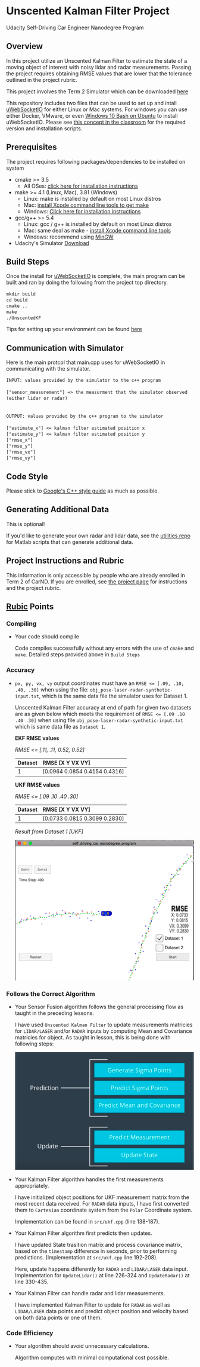 # Unscented Kalman Filter Project

Udacity Self-Driving Car Engineer Nanodegree Program

## Overview

In this project utilize an Unscented Kalman Filter to estimate the state of a moving object of interest with noisy lidar and radar measurements. Passing the project requires obtaining RMSE values that are lower that the tolerance outlined in the project rubric.

This project involves the Term 2 Simulator which can be downloaded [here](https://github.com/udacity/self-driving-car-sim/releases)

This repository includes two files that can be used to set up and intall [uWebSocketIO](https://github.com/uWebSockets/uWebSockets) for either Linux or Mac systems. For windows you can use either Docker, VMware, or even [Windows 10 Bash on Ubuntu](https://www.howtogeek.com/249966/how-to-install-and-use-the-linux-bash-shell-on-windows-10/) to install uWebSocketIO. Please see [this concept in the classroom](https://classroom.udacity.com/nanodegrees/nd013/parts/40f38239-66b6-46ec-ae68-03afd8a601c8/modules/0949fca6-b379-42af-a919-ee50aa304e6a/lessons/f758c44c-5e40-4e01-93b5-1a82aa4e044f/concepts/16cf4a78-4fc7-49e1-8621-3450ca938b77) for the required version and installation scripts.

## Prerequisites

The project requires following packages/dependencies to be installed on system

* cmake >= 3.5
  * All OSes: [click here for installation instructions](https://cmake.org/install/)
* make >= 4.1 (Linux, Mac), 3.81 (Windows)
  * Linux: make is installed by default on most Linux distros
  * Mac: [install Xcode command line tools to get make](https://developer.apple.com/xcode/features/)
  * Windows: [Click here for installation instructions](http://gnuwin32.sourceforge.net/packages/make.htm)
* gcc/g++ >= 5.4
  * Linux: gcc / g++ is installed by default on most Linux distros
  * Mac: same deal as make - [install Xcode command line tools](https://developer.apple.com/xcode/features/)
  * Windows: recommend using [MinGW](http://www.mingw.org/)
* Udacity's Simulator [Download](https://github.com/udacity/self-driving-car-sim/releases)

## Build Steps

Once the install for [uWebSocketIO](https://github.com/uWebSockets/uWebSockets) is complete, the main program can be built and ran by doing the following from the project top directory.

    mkdir build
    cd build
    cmake ..
    make
    ./UnscentedKF

Tips for setting up your environment can be found [here](https://classroom.udacity.com/nanodegrees/nd013/parts/40f38239-66b6-46ec-ae68-03afd8a601c8/modules/0949fca6-b379-42af-a919-ee50aa304e6a/lessons/f758c44c-5e40-4e01-93b5-1a82aa4e044f/concepts/23d376c7-0195-4276-bdf0-e02f1f3c665d)

## Communication with Simulator

Here is the main protcol that main.cpp uses for uWebSocketIO in communicating with the simulator.


    INPUT: values provided by the simulator to the c++ program

    ["sensor_measurement"] => the measurment that the simulator observed (either lidar or radar)


    OUTPUT: values provided by the c++ program to the simulator

    ["estimate_x"] <= kalman filter estimated position x
    ["estimate_y"] <= kalman filter estimated position y
    ["rmse_x"]
    ["rmse_y"]
    ["rmse_vx"]
    ["rmse_vy"]

## Code Style

Please stick to [Google's C++ style guide](https://google.github.io/styleguide/cppguide.html) as much as possible.

## Generating Additional Data

This is optional!

If you'd like to generate your own radar and lidar data, see the
[utilities repo](https://github.com/udacity/CarND-Mercedes-SF-Utilities) for
Matlab scripts that can generate additional data.

## Project Instructions and Rubric

This information is only accessible by people who are already enrolled in Term 2
of CarND. If you are enrolled, see [the project page](https://classroom.udacity.com/nanodegrees/nd013/parts/40f38239-66b6-46ec-ae68-03afd8a601c8/modules/0949fca6-b379-42af-a919-ee50aa304e6a/lessons/c3eb3583-17b2-4d83-abf7-d852ae1b9fff/concepts/f437b8b0-f2d8-43b0-9662-72ac4e4029c1)
for instructions and the project rubric.

## [Rubic](https://review.udacity.com/#!/projects/284/view) Points

### Compiling

* Your code should compile

  Code compiles successfully without any errors with the use of `cmake` and `make`. Detailed steps provided above in `Build Steps`

### Accuracy

* `px, py, vx, vy` output coordinates must have an `RMSE <= [.09, .10, .40, .30]` when using the file: `obj_pose-laser-radar-synthetic-input.txt`, which is the same data file the simulator uses for Dataset 1.

  Unscented Kalman Filter accuracy at end of path for given two datasets are as given below which meets the requirement of `RMSE <= [.09 .10 .40 .30]` when using file `obj_pose-laser-radar-synthetic-input.txt` which is same data file as `Dataset 1`.

  **EKF RMSE values**

  *RMSE <= [.11, .11, 0.52, 0.52]*

  | Dataset | RMSE [X Y VX VY]              |
  | ------- | ----------------------------- |
  | 1       | [0.0964 0.0854 0.4154 0.4316] |

  **UKF RMSE values**

  *RMSE <= [.09 .10 .40 .30]*

  | Dataset | RMSE [X Y VX VY]              |
  | ------- | ----------------------------- |
  | 1       | [0.0733 0.0815 0.3099 0.2830] |

  *Result from Dataset 1 [UKF]*

  ![image1](examples/ds1.png)

### Follows the Correct Algorithm

* Your Sensor Fusion algorithm follows the general processing flow as taught in the preceding lessons.

  I have used `Unscented Kalman Filter` to update measurements matricies for `LIDAR/LASER` and/or `RADAR` inputs by computing Mean and Covariance matricies for object. As taught in lesson, this is being done with following steps:

  ![image3](examples/UKF.png)

* Your Kalman Filter algorithm handles the first measurements appropriately.

  I have initialized object positions for UKF measurement matrix from the most recent data received. For `RADAR` data inputs, I have first converted them to `Cartesian` coordinate system from the `Polar` Coordinate system.

  Implementation can be found in `src/ukf.cpp` (line 138-187).

* Your Kalman Filter algorithm first predicts then updates.

  I have updated State trasition matrix and process covariance matrix, based on the `timestamp` difference in seconds, prior to performing predictions. (Implementation at `src/ukf.cpp` line 192-208).

  Here, update happens differently for `RADAR` and `LIDAR/LASER` data input. Implementation for `UpdateLidar()` at line 226-324 and `UpdateRadar()` at line 330-435.

* Your Kalman Filter can handle radar and lidar measurements.

  I have implemented Kalman Filter to update for `RADAR` as well as `LIDAR/LASER` data points and predict object position and velocity based on both data points or one of them.

### Code Efficiency

* Your algorithm should avoid unnecessary calculations.

  Algorithm computes with minimal computational cost possible.
